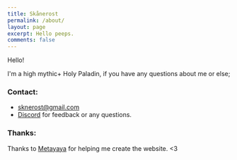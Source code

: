 ```yaml
---
title: Skånerost
permalink: /about/
layout: page
excerpt: Hello peeps.
comments: false
---
```


Hello!

I'm a high mythic+ Holy Paladin, if you have any questions about me or else;

### Contact:

- sknerost@gmail.com
- [Discord](https://discord.gg/b5Pa2gvGjS) for feedback or any questions.


### Thanks:

Thanks to [Metayaya](https://www.twitch.tv/metayaya_) for helping me create the website. <3





